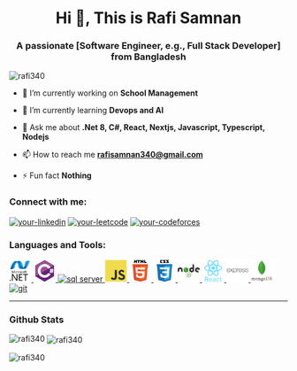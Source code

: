 <h1 align="center">Hi 👋, This is Rafi Samnan</h1>
<h3 align="center">A passionate [Software Engineer, e.g., Full Stack Developer] from Bangladesh</h3>

<p align="left"> <img src="https://komarev.com/ghpvc/?username=rafi340&label=Profile%20views&color=0e75b6&style=flat" alt="rafi340" /> </p>

- 🔭 I’m currently working on **School Management**

- 🌱 I’m currently learning **Devops and AI**



- 💬 Ask me about **.Net 8, C#, React, Nextjs, Javascript, Typescript, Nodejs**

- 📫 How to reach me **rafisamnan340@gmail.com**

- ⚡ Fun fact **Nothing**

<h3 align="left">Connect with me:</h3>
<p align="left">
<a href="https://www.linkedin.com/in/samnancse/" target="blank"><img align="center" src="https://cdn.jsdelivr.net/npm/simple-icons@v3/icons/linkedin.svg" alt="your-linkedin" height="30" width="40" /></a>
<a href="https://leetcode.com/u/Rafi340/" target="blank"><img align="center" src="https://cdn.jsdelivr.net/npm/simple-icons@v3/icons/leetcode.svg" alt="your-leetcode" height="30" width="40" /></a>
<a href="https://codeforces.com/profile/Rafi_Samnan" target="blank"><img align="center" src="https://cdn.jsdelivr.net/npm/simple-icons@v3/icons/codeforces.svg" alt="your-codeforces" height="30" width="40" /></a>
</p>

<h3 align="left">Languages and Tools:</h3>
<p align="left">
   <a href="https://dotnet.microsoft.com/apps/aspnet" target="_blank">
    <img src="https://raw.githubusercontent.com/devicons/devicon/master/icons/dot-net/dot-net-original-wordmark.svg" alt="aspnet" width="40" height="40"/> 
  </a>
  <a href="https://docs.microsoft.com/en-us/dotnet/csharp/" target="_blank">
    <img src="https://raw.githubusercontent.com/devicons/devicon/master/icons/csharp/csharp-original.svg" alt="csharp" width="40" height="40"/> 
  </a>
  <a href="https://www.microsoft.com/en-us/sql-server" target="_blank">
    <img src="https://www.svgrepo.com/show/303229/microsoft-sql-server-logo.svg" alt="sql server" width="40" height="40"/> 
  </a>
<a href="https://developer.mozilla.org/en-US/docs/Web/JavaScript" target="_blank"> <img src="https://raw.githubusercontent.com/devicons/devicon/master/icons/javascript/javascript-original.svg" alt="javascript" width="40" height="40"/> </a>
<a href="https://www.w3.org/html/" target="_blank"> <img src="https://raw.githubusercontent.com/devicons/devicon/master/icons/html5/html5-original-wordmark.svg" alt="html5" width="40" height="40"/> </a>
<a href="https://www.w3schools.com/css/" target="_blank"> <img src="https://raw.githubusercontent.com/devicons/devicon/master/icons/css3/css3-original-wordmark.svg" alt="css3" width="40" height="40"/> </a>
<a href="https://nodejs.org" target="_blank"> <img src="https://raw.githubusercontent.com/devicons/devicon/master/icons/nodejs/nodejs-original-wordmark.svg" alt="nodejs" width="40" height="40"/> </a>
<a href="https://reactjs.org/" target="_blank"> <img src="https://raw.githubusercontent.com/devicons/devicon/master/icons/react/react-original-wordmark.svg" alt="react" width="40" height="40"/> </a>
<a href="https://expressjs.com" target="_blank"> <img src="https://raw.githubusercontent.com/devicons/devicon/master/icons/express/express-original-wordmark.svg" alt="express" width="40" height="40"/> </a>
<a href="https://www.mongodb.com/" target="_blank"> <img src="https://raw.githubusercontent.com/devicons/devicon/master/icons/mongodb/mongodb-original-wordmark.svg" alt="mongodb" width="40" height="40"/> </a>
<a href="https://git-scm.com/" target="_blank"> <img src="https://www.vectorlogo.zone/logos/git-scm/git-scm-icon.svg" alt="git" width="40" height="40"/> </a>
</p>

---

<h3 align="left">Github Stats</h3>

<p><img align="left" src="https://github-readme-stats.vercel.app/api/top-langs?username=rafi340&show_icons=true&locale=en&layout=compact" alt="rafi340" /></p>

<p>&nbsp;<img align="center" src="https://github-readme-stats.vercel.app/api?username=rafi340&show_icons=true&locale=en" alt="rafi340" /></p>

<p><img align="center" src="https://github-readme-streak-stats.herokuapp.com/?user=rafi340&" alt="rafi340" /></p>





